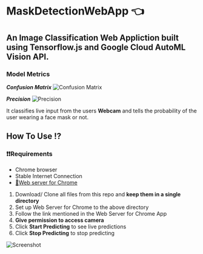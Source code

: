 # MaskDetectionWebApp :point_left:

## An Image Classification Web Appliction built using Tensorflow.js and Google Cloud AutoML Vision API.
### Model Metrics
_**Confusion Matrix**_
![Confusion Matrix](https://github.com/singh08prashant/MaskDetectionWebApp/blob/master/cm.png)

_**Precision**_
![Precision](https://github.com/singh08prashant/MaskDetectionWebApp/blob/master/metrics.png)

It classifies live input from the users **Webcam** and tells the probability of the user wearing a face mask or not.

## How To Use :interrobang:

### :heavy_exclamation_mark::heavy_exclamation_mark:Requirements 
  * Chrome browser
  * Stable Internet Connection
  * [:link:Web server for Chrome](https://chrome.google.com/webstore/detail/web-server-for-chrome/ofhbbkphhbklhfoeikjpcbhemlocgigb/related?hl=en)
  
  1. Download/ Clone all files from this repo and **keep them in a single directory**
  2. Set up Web Server for Chrome to the above directory
  3. Follow the link mentioned in the Web Server for Chrome App
  4. **Give permission to access camera**
  5. Click **Start Predicting** to see live predictions
  6. Click **Stop Predicting** to stop predicting

![Screenshot](https://github.com/singh08prashant/MaskDetectionWebApp/blob/master/ss.png)
